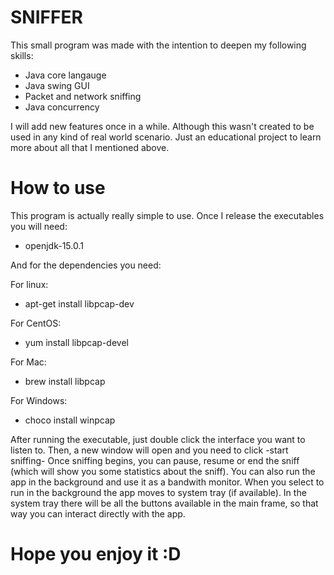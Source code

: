 # SNIFFER

This small program was made with the intention to deepen my following skills:

  - Java core langauge
  - Java swing GUI
  - Packet and network sniffing
  - Java concurrency

I will add new features once in a while. Although this wasn't created to be used in any kind of real world scenario. 
Just an educational project to learn more about all that I mentioned above.

# How to use
This program is actually really simple to use. Once I release the executables you will need:
* openjdk-15.0.1

And for the dependencies you need:

For linux:
* apt-get install libpcap-dev 

For CentOS:
* yum install libpcap-devel

For Mac: 
* brew install libpcap

For Windows:
* choco install winpcap

After running the executable, just double click the interface you want to listen to. Then, a new window will open and you need to click -start sniffing-
Once sniffing begins, you can pause, resume or end the sniff (which will show you some statistics about the sniff).
You can also run the app in the background and use it as a bandwith monitor.
When you select to run in the background the app moves to system tray (if available). In the system tray there will be all the buttons available in the main frame, so that way you can interact directly with the app.

# Hope you enjoy it :D

